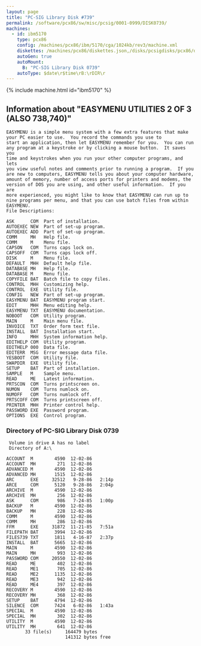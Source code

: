```yaml
---
layout: page
title: "PC-SIG Library Disk #739"
permalink: /software/pcx86/sw/misc/pcsig/0001-0999/DISK0739/
machines:
  - id: ibm5170
    type: pcx86
    config: /machines/pcx86/ibm/5170/cga/1024kb/rev3/machine.xml
    diskettes: /machines/pcx86/diskettes.json,/disks/pcsigdisks/pcx86/diskettes.json
    autoGen: true
    autoMount:
      B: "PC-SIG Library Disk 0739"
    autoType: $date\r$time\rB:\rDIR\r
---
```


{% include machine.html id="ibm5170" %}

## Information about "EASYMENU UTILITIES 2 OF 3 (ALSO 738,740)"

    EASYMENU is a simple menu system with a few extra features that make
    your PC easier to use.  You record the commands you use to
    start an application, then let EASYMENU remember for you.  You can run
    any program at a keystroke or by clicking a mouse button.  It saves you
    time and keystrokes when you run your other computer programs, and lets
    you view useful notes and comments prior to running a program.  If you
    are new to computers, EASYMENU tells you about your computer hardware,
    amount of memory, number of access ports for printers and modems, the
    version of DOS you are using, and other useful information.  If you are
    more experienced, you might like to know that EASYMENU can run up to
    nine programs per menu, and that you can use batch files from within
    EASYMENU.
    File Descriptions:
    
    ASK      COM  Part of installation.
    AUTOEXEC NEW  Part of set-up program.
    AUTOEXEC ADD  Part of set-up program.
    COMM     MH   Help file.
    COMM     M    Menu file.
    CAPSON   COM  Turns caps lock on.
    CAPSOFF  COM  Turns caps lock off.
    DISK     M    Menu file.
    DEFAULT  MHH  Default help file.
    DATABASE MH   Help file.
    DATABASE M    Menu file.
    COPYFILE BAT  Batch file to copy files.
    CONTROL  MHH  Customizing help.
    CONTROL  EXE  Utility file.
    CONFIG   NEW  Part of set-up program.
    EASYMENU BAT  EASYMENU program start.
    EDIT     MHH  Menu editing help.
    EASYMENU TXT  EASYMENU documentation.
    NOBOOT   COM  Utility program.
    MAIN     M    Main menu file.
    INVOICE  TXT  Order form text file.
    INSTALL  BAT  Installation start.
    INFO     MHH  System information help.
    EDITHELP COM  Utility program.
    EDITHELP 000  Data file.
    EDITERR  MSG  Error message data file.
    YESBOOT  COM  Utility file.
    SWAPDIR  EXE  Utility file.
    SETUP    BAT  Part of installation.
    SAMPLE   M    Sample menu.
    READ     ME   Latest information.
    PRTSCON  COM  Turns printscreen on.
    NUMON    COM  Turns numlock on.
    NUMOFF   COM  Turns numlock off.
    PRTSCOFF COM  Turns printscreen off.
    PRINTER  MHH  Printer control help.
    PASSWORD EXE  Password program.
    OPTIONS  EXE  Control program.

### Directory of PC-SIG Library Disk 0739

     Volume in drive A has no label
     Directory of A:\

    ACCOUNT  M        4590  12-02-86
    ACCOUNT  MH        271  12-02-86
    ADVANCED M        4590  12-02-86
    ADVANCED MH       1515  12-02-86
    ARC      EXE     32512   9-28-86   2:14p
    ARCE     COM      5120   9-28-86   2:04p
    ARCHIVE  M        4590  12-02-86
    ARCHIVE  MH        256  12-02-86
    ASK      COM       986   7-24-85   1:00p
    BACKUP   M        4590  12-02-86
    BACKUP   MH        228  12-02-86
    COMM     M        4590  12-02-86
    COMM     MH        286  12-02-86
    FFM      EXE     31872  11-21-85   7:51a
    FILEPATH BAT      3994  12-02-86
    FILES739 TXT      1811   4-16-87   2:37p
    INSTALL  BAT      5665  12-02-86
    MAIN     M        4590  12-02-86
    MAIN     MH        993  12-02-86
    PASSWORD COM     20550  12-02-86
    READ     ME        402  12-02-86
    READ     ME1       705  12-02-86
    READ     ME2      1135  12-02-86
    READ     ME3       942  12-02-86
    READ     ME4       397  12-02-86
    RECOVERY M        4590  12-02-86
    RECOVERY MH        368  12-02-86
    SETUP    BAT      4794  12-02-86
    SILENCE  COM      7424   6-02-86   1:43a
    SPECIAL  M        4590  12-02-86
    SPECIAL  MH        302  12-02-86
    UTILITY  M        4590  12-02-86
    UTILITY  MH        641  12-02-86
           33 file(s)     164479 bytes
                          141312 bytes free
